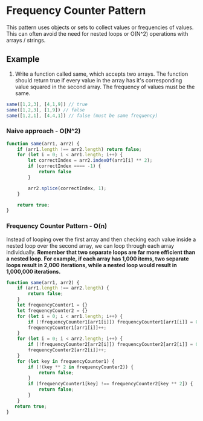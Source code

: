 # Frequency Counter Pattern

This pattern uses objects or sets to collect values or frequencies of values. This can often avoid the need for 
nested loops or O(N^2) operations with arrays / strings.

## Example

1. Write a function called same, which accepts two arrays. The function should return true if every value in the array has it's corresponding value squared in the second array. The frequency of values must be the same.

```javascript
same([1,2,3], [4,1,9]) // true
same([1,2,3], [1,9]) // false
same([1,2,1], [4,4,1]) // false (must be same frequency) 
```


### Naive approach - O(N^2)

```javascript
function same(arr1, arr2) {
    if (arr1.length !== arr2.length) return false;
    for (let i = 0; i < arr1.length; i++) {
        let correctIndex = arr2.indexOf(arr1[i] ** 2);
        if (correctIndex ==== -1) {
            return false
        }

        arr2.splice(correctIndex, 1);
    }

    return true;
}
```

### Frequency Counter Pattern - O(n)
Instead of looping over the first array and then checking each value inside a nested loop over the second array, we can loop through each array individually. **Remember that two separate loops are far more efficient than a nested loop. For example, if each array has 1,000 items, two separate loops result in 2,000 iterations, while a nested loop would result in 1,000,000 iterations.**

```javascript
function same(arr1, arr2) {
    if (arr1.length !== arr2.length) {
        return false;
    }
    let frequencyCounter1 = {}
    let frequencyCounter2 = {}
    for (let i = 0; i < arr1.length; i++) {
        if (!frequencyCounter1[arr1[i]]) frequencyCounter1[arr1[i]] = 0;
        frequencyCounter1[arr1[i]]++;
    }
    for (let i = 0; i < arr2.length; i++) {
        if (!frequencyCounter2[arr2[i]]) frequencyCounter2[arr2[i]] = 0;
        frequencyCounter2[arr2[i]]++;
    }
    for (let key in frequencyCounter1) {
        if (!(key ** 2 in frequencyCounter2)) {
            return false;
        }
        if (frequencyCounter1[key] !== frequencyCounter2[key ** 2]) {
            return false;
        }
    }
   return true;
}
```